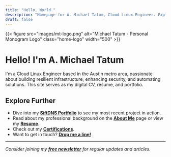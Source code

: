 ```yaml
---
title: "Hello, World."
description: "Homepage for A. Michael Tatum, Cloud Linux Engineer. Explore projects, articles, and more."
draft: false
---
```


<div class="homepage-logo-strip">
  {{< figure src="images/mt-logo.png" alt="Michael Tatum - Personal Monogram Logo" class="home-logo" width="500" >}}
</div>

# Hello! I'm A. Michael Tatum

I'm a Cloud Linux Engineer based in the Austin metro area, passionate about building resilient infrastructure, enhancing security, and automating solutions. This site serves as my digital CV, resume, and portfolio.

## Explore Further
* Dive into my **[SiftDNS Portfolio](/siftdns/)** to see my most recent project in action.
* Read about my professional background on the **[About Me](/about/)** page or view my **[Resume](/resume/)**.
* Check out my **[Certifications](/certs/)**.
* Want to get in touch? **[Drop me a line!](/contact/)**

---
*Consider joining my **[free newsletter](https://amaadmichael.substack.com/welcome/)** for regular updates and articles.*
